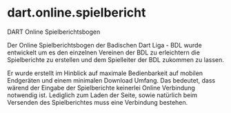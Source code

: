 # dart.online.spielbericht
DART Online Spielberichtsbogen

Der Online Spielberichtsbogen der Badischen Dart Liga - BDL wurde entwickelt um es den einzelnen Vereinen der BDL zu erleichtern die 
Spielberichte zu erstellen und dem Spielleiter der BDL zukommen zu lassen. 

Er wurde erstellt im Hinblick auf maximale Bedienbarkeit auf mobilen Endgeräten und einem minimalen Download Umfang. Das bedeutet, dass 
wärend der Eingabe der Spielberichte keinerlei Online Verbindung notwendig ist. Lediglich zum Laden der Seite, sowie natürlich beim 
Versenden des Spielberichtes muss eine Verbindung bestehen.


